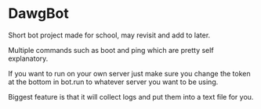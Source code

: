 # DawgBot
Short bot project made for school, may revisit and add to later.


Multiple commands such as boot and ping which are pretty self explanatory. 

If you want to run on your own server just make sure you change the token at the bottom in bot.run to whatever server you want to be using. 


Biggest feature is that it will collect logs and put them into a text file for you.
